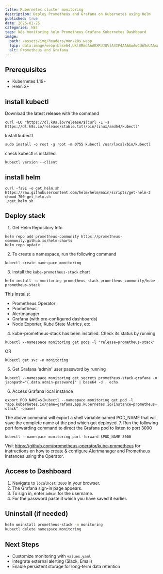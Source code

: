 ```yaml
---
title: Kubernetes cluster monitoring
description: Deploy Prometheus and Grafana on Kubernetes using Helm
published: true
date: 2025-02-25
categories: k8s
tags: k8s monitoring helm Prometheus Grafana Kubernetes Dashboard
image:
  path: /assets/img/headers/mon-k8s.webp
  lqip: data:image/webp;base64,UklGRmoAAABXRUJQVlA4IF4AAAAwAwCdASoUAAsAPpE6l0eloyIhMAgAsBIJZQAAW+V4VXrgAP762dYR2BWQL0+TP8gRxyryQVs5dHYeIqBOElBuq1BSdWTi9AA24+3bYz+rQkzpxBXsefs1zf4PAAAA
  alt: Prometheus and Grafana
---
```


## Prerequisites
- Kubernetes 1.19+
- Helm 3+

## install kubectl

Download the latest release with the command

```shell
curl -LO "https://dl.k8s.io/release/$(curl -L -s https://dl.k8s.io/release/stable.txt)/bin/linux/amd64/kubectl"
```

Install kubectl

```shell
sudo install -o root -g root -m 0755 kubectl /usr/local/bin/kubectl
```

check kubectl is installed

```shell
kubectl version --client
```

## install helm

```shell
curl -fsSL -o get_helm.sh https://raw.githubusercontent.com/helm/helm/main/scripts/get-helm-3
chmod 700 get_helm.sh
./get_helm.sh
```

## Deploy stack

1. Get Helm Repository Info
```shell
helm repo add prometheus-community https://prometheus-community.github.io/helm-charts
helm repo update
```
2. To create a namespace, run the following command
```shell
kubectl create namespace monitoring
```
3. Install the `kube-prometheus-stack` chart
```shell
helm install -n monitoring prometheus-stack prometheus-community/kube-prometheus-stack
```
This installs:
- Prometheus Operator
- Prometheus
- Alertmanager
- Grafana (with pre-configured dashboards)
- Node Exporter, Kube State Metrics, etc.
4. kube-prometheus-stack has been installed. Check its status by running
```shell
kubectl --namespace monitoring get pods -l "release=prometheus-stack"
```
OR
```shell
kubectl get svc -n monitoring
```
5. Get Grafana 'admin' user password by running
```shell
kubectl --namespace monitoring get secrets prometheus-stack-grafana -o jsonpath="{.data.admin-password}" | base64 -d ; echo
```
6. Access Grafana local instance
```shell
export POD_NAME=$(kubectl --namespace monitoring get pod -l "app.kubernetes.io/name=grafana,app.kubernetes.io/instance=prometheus-stack" -oname)
```
The above command will export a shell variable named POD_NAME that will save the complete name of the pod which got deployed.
7. Run the following port forwarding command to direct the Grafana pod to listen to port 3000
```shell
kubectl --namespace monitoring port-forward $POD_NAME 3000
```

<!--
```shell
kubectl --namespace monitoring port-forward $POD_NAME 3000 --address='0.0.0.0'
```
-->

Visit <https://github.com/prometheus-operator/kube-prometheus> for instructions on how to create & configure Alertmanager and Prometheus instances using the Operator.

## Access to Dashboard

1. Navigate to `localhost:3000` in your browser.
2. The Grafana sign-in page appears.
3. To sign in, enter `admin` for the username.
4. For the password paste it which you have saved it earlier.

## Uninstall (if needed)
```sh
helm uninstall prometheus-stack -n monitoring
kubectl delete namespace monitoring
```
## Next Steps

- Customize monitoring with `values.yaml`
- Integrate external alerting (Slack, Email)
- Enable persistent storage for long-term data retention